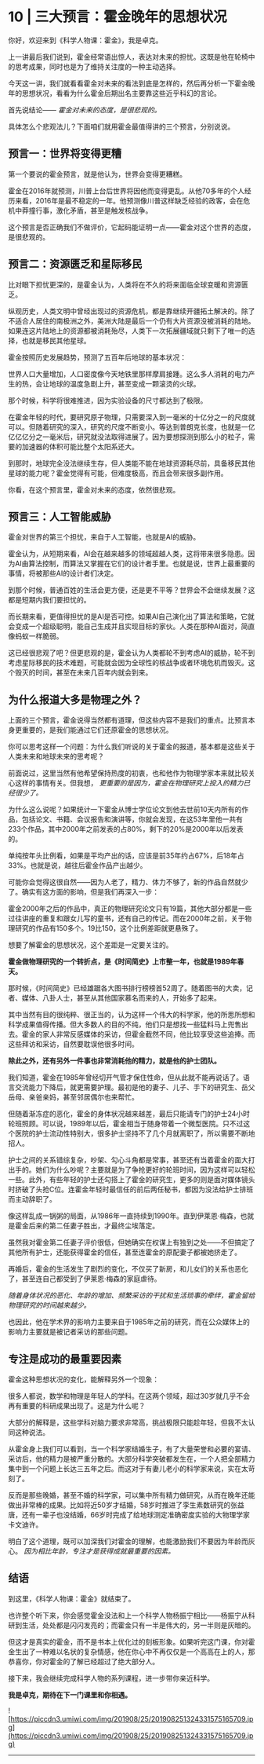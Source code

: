 # 10 | 三大预言：霍金晚年的思想状况

你好，欢迎来到《科学人物课：霍金》，我是卓克。

上一讲最后我们说到，霍金经常语出惊人，表达对未来的担忧。这既是他在轮椅中的思考成果，同时也是为了维持关注度的一种主动选择。

今天这一讲，我们就看看霍金对未来的看法到底是怎样的，然后再分析一下霍金晚年的思想状况，看看为什么霍金后期出名主要靠这些近乎科幻的言论。

首先说结论—— *霍金对未来的态度，是很悲观的。*

具体怎么个悲观法儿？下面咱们就用霍金最值得讲的三个预言，分别说说。

## 预言一：世界将变得更糟

第一个要说的霍金预言，就是他认为，世界会变得更糟糕。

霍金在2016年就预测，川普上台后世界将因他而变得更乱。从他70多年的个人经历来看，2016年是最不稳定的一年。他预测像川普这样缺乏经验的政客，会在危机中莽撞行事，激化矛盾，甚至是触发核战争。

这个预言是否正确我们不做评价，它起码能证明一点——霍金对这个世界的态度，是很悲观的。

## 预言二：资源匮乏和星际移民

比对眼下担忧更深的，是霍金认为，人类将在不久的将来面临全球变暖和资源匮乏。

纵观历史，人类文明中曾经出现过的资源危机，都是靠继续开疆拓土解决的。除了不适合人居住的南极洲之外，美洲大陆是最后一个仍有大片资源没被消耗的陆地。如果连这片陆地上的资源都被消耗殆尽，人类下一次拓展疆域就只剩下了唯一的选择，也就是移民其他星球。

霍金按照历史发展趋势，预测了五百年后地球的基本状况：

世界人口大量增加，人口密度像今天地铁里那样摩肩接踵。这么多人消耗的电力产生的热，会让地球的温度急剧上升，甚至变成一颗滚烫的火球。

那个时候，科学将很难推进，因为实验设备的尺寸都达到了极限。

在霍金年轻的时代，要研究原子物理，只需要深入到一毫米的十亿分之一的尺度就可以。但随着研究的深入，研究的尺度不断变小。等达到普朗克长度，也就是一亿亿亿亿分之一毫米后，研究就没法取得进展了。因为要想探测到那么小的粒子，需要的加速器的体积可能比整个太阳系还大。

到那时，地球完全没法继续生存，但人类能不能在地球资源耗尽前，具备移民其他星球的能力呢？霍金觉得有可能，但难度极高，而且会带来很多副作用。

你看，在这个预言里，霍金对未来的态度，依然很悲观。

## 预言三：人工智能威胁

霍金对世界的第三个担忧，来自于人工智能，也就是AI的威胁。

霍金认为，从短期来看，AI会在越来越多的领域超越人类，这将带来很多隐患。因为AI由算法控制，而算法又掌握在它们的设计者手里。也就是说，世界上最重要的事情，将被那些AI的设计者们决定。

到那个时候，普通百姓的生活会更方便，还是更不平等？世界会不会继续发展？这都是短期内我们要担忧的。

而长期来看，更值得担忧的是AI是否可控。如果AI自己演化出了算法和策略，它就会变成一个超级聪明，能自己生成并且实现目标的家伙。人类在那种AI面对，简直像蚂蚁一样脆弱。

这已经很悲观了吧？但更悲观的是，霍金认为人类都轮不到考虑AI的威胁，轮不到考虑星际移民的技术难题，可能就会因为全球性的核战争或者环境危机而毁灭。这个毁灭的时间，甚至在未来几百年内就会到来。

## 为什么报道大多是物理之外？

上面的三个预言，霍金说得当然都有道理，但这些内容不是我们的重点。比预言本身更重要的，是我们能通过它们还原霍金的思想状况。

你可以思考这样一个问题：为什么我们听说的关于霍金的报道，基本都是这些关于人类未来和地球未来的思考呢？

前面说过，这里当然有他希望保持热度的初衷，也和他作为物理学家本来就比较关心这样的事情有关。但我想， *更重要的是因为，霍金在物理研究上投入的精力已经很少了。*

为什么这么说呢？如果统计一下霍金从博士学位论文到他去世前10天内所有的作品，包括论文、书籍、会议报告和演讲等，你就会发现，在这53年里他一共有233个作品，其中2000年之前发表的占80%，剩下的20%是2000年以后发表的。

单纯按年头比例看，如果是平均产出的话，应该是前35年约占67%，后18年占33%。也就是说，越往后霍金作品产出越少。

可能你会觉得这很自然——因为人老了，精力、体力不够了，新的作品自然就少了。确实有这方面的影响，但是我们再深入一步：

霍金2000年之后的作品中，真正的物理研究论文只有19篇，其他大部分都是一些过往讲座的重复和跟女儿写的童书，还有自己的传记。而在2000年之前，关于物理研究的作品有150多个。19比150，这个比例差距就更悬殊了。

想要了解霍金的思想状况，这个差距是一定要关注的。

 **霍金做物理研究的一个转折点，是《时间简史》上市整一年，也就是1989年春天。**

那时候，《时间简史》已经雄踞各大图书排行榜榜首52周了。随着图书的大卖，记者、媒体、八卦人士，甚至从其他国家慕名而来的人，开始多了起来。

其中当然有目的很纯粹、很正当的，认为这样一个伟大的科学家，他的所思所想和科学成果值得传播。但大多数人的目的不纯，他们只是想找一些猛料马上兜售出去。霍金的家人非常反感媒体的采访，但霍金截然不同，他比较享受这些追捧。而这些拜访和采访，自然要耽误他很多时间。

 **除此之外，还有另外一件事也非常消耗他的精力，就是他的护士团队。**

我们知道，霍金在1985年曾经切开气管才保住性命，但从此就不能再说话了。语言交流能力下降后，就更需要护理。最初是他的妻子、儿子、手下的研究生、岳父岳母、亲爸亲妈，甚至邻居偶尔也来帮忙。

但随着渐冻症的恶化，霍金的身体状况越来越差，最后只能请专门的护士24小时轮班照顾。可以说，1989年以后，霍金相当于随身带着一个微型医院。只不过这个医院的护士流动性特别大，很多护士坚持不了几个月就离职了，所以需要不断地招人。

护士之间的关系错综复杂，吵架、勾心斗角都是常事，甚至还有当着霍金的面大打出手的。她们为什么吵呢？主要就是为了争抢更好的轮班时间，因为这样可以轻松一些。此外，有些年轻的护士还勾搭上了霍金的研究生，更多的则是面对媒体镜头时挤破了头抢C位。连霍金年轻时最信任的前后两任秘书，都因为没法给护士排班而主动辞职了。

像这样乱成一锅粥的局面，从1986年一直持续到1990年。直到伊莱恩·梅森，也就是霍金后来的第二任妻子胜出，才最终尘埃落定。

虽然我对霍金第二任妻子评价很低，但她确实在权谋上有独到之处——不但搞定了其他所有护士，还能获得霍金的信任，甚至连霍金的原配妻子都被她挤走了。

再婚后，霍金的生活发生了剧烈的变化，不仅买了新房，和儿女们的关系也恶化了，甚至连自己都受到了伊莱恩·梅森的家庭虐待。

 *随着身体状况的恶化、年龄的增加、频繁采访的干扰和生活琐事的牵绊，霍金留给物理研究的时间越来越少。*

也因此，他在学术界的影响力主要来自于1985年之前的研究，而在公众媒体上的影响力主要就是被记者采访的那些问题。

## 专注是成功的最重要因素

霍金这种思想状况的变化，能解释另外一个现象：

很多人都说，数学和物理是年轻人的学科。在这两个领域，超过30岁就几乎不会再有重要的科研成果出现了。这是为什么呢？

大部分的解释是，这些学科对脑力要求非常高，挑战极限只能趁年轻，但我不太认同这种说法。

从霍金身上我们可以看到，当一个科学家结婚生子，有了大量荣誉和必要的宴请、采访后，他的精力是被严重分散的。大部分科学突破都发生在，一个人把全部精力集中到一个问题上长达三五年之后。而这对于有妻儿老小的科学家来说，实在太苛刻了。

反而是那些晚婚，甚至不婚的科学家，可以集中所有精力做研究，从而在晚年还能做出非常棒的成果。比如将近50岁才结婚，58岁时推进了孪生素数研究的张益唐，还有一辈子也没结婚，66岁时完成了给地球测定准确密度实验的大物理学家卡文迪许。

明白了这个道理，既可以加深我们对霍金的理解，也能激励我们不要因为年龄而灰心。 *因为相比年龄，专注才是获得成就最重要的因素。*

## 结语

到这里，《科学人物课：霍金》就结束了。

也许整个听下来，你会感觉霍金没法和上一个科学人物杨振宁相比——杨振宁从科研到生活，处处都是闪闪发亮的；而霍金只有一半是伟大的，另一半则是灰暗的。

但这才是真实的霍金，而不是书本上优化过的刻板形象。如果听完这门课，你对霍金生出了一种难以名状的复杂情感，他在你心中不再仅仅是一个高高在上的人，那恭喜你，你对霍金的了解已经超过了绝大部分人。

接下来，我会继续完成科学人物的系列课程，进一步带你亲近科学。

 **我是卓克，期待在下一门课里和你相遇。**

![https://piccdn3.umiwi.com/img/201908/25/201908251324331575165709.jpg](https://piccdn3.umiwi.com/img/201908/25/201908251324331575165709.jpg)

---
